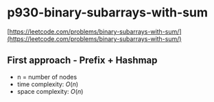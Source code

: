 # p930-binary-subarrays-with-sum
[https://leetcode.com/problems/binary-subarrays-with-sum/](https://leetcode.com/problems/binary-subarrays-with-sum/)

## First approach - Prefix + Hashmap

- n = number of nodes
- time complexity: $O(n)$
- space complexity: $O(n)$
